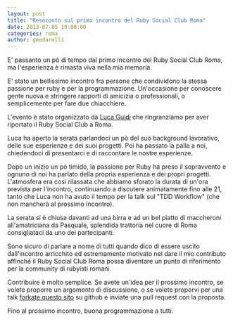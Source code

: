 ```yaml
---
layout: post
title: "Resoconto sul primo incontro del Ruby Social Club Roma"
date: 2013-07-05 19:00:00
categories: roma
author: gmodarelli
---
```


E' passanto un p&ograve; di tempo dal primo incontro del Ruby Social Club Roma, ma l'esperienza &egrave; rimasta viva nella mia memoria.

E' stato un bellissimo incontro fra persone che condividono la stessa passione per ruby e per la programmazione. Un'occasione per
conoscere gente nuova e stringere rapporti di amicizia o professionali, o semplicemente per fare due chiacchiere.

L'evento &egrave; stato organizzato da [Luca Guidi](http://lucaguidi.com/about.html) che ringranziamo per aver riportato il Ruby Social Club a Roma.

Luca ha aperto la serata parlandoci un p&ograve; del suo background lavorativo, delle sue esperienze e dei suoi progetti. Poi ha passato la palla a noi, chiedendoci di presentarci e
di raccontare le nostre esperienze.

Dopo un inizio un p&ograve; timido, la passione per Ruby ha preso il sopravvento e ognuno di noi ha parlato della propria esperienza e dei propri progetti. L'atmosfera era cos&igrave; 
rilassata che abbiamo sforato la durata di un'ora prevista per l'incontro, continuando a discutere animatamente fino alle 21, tanto che Luca non ha avuto il tempo per la talk sul
"TDD Workflow" (che non mancher&agrave; al prossimo incontro).

La serata si &egrave; chiusa davanti ad una birra e ad un bel piatto di maccheroni all'amatriciana da Pasquale, splendida trattoria nel cuore di Roma consigliataci da uno dei partecipanti.

Sono sicuro di parlare a nome di tutti quando dico di essere uscito dall'incontro arricchito ed estremamente motivato nel dare il mio contributo affinch&eacute; il
Ruby Social Club Roma possa diventare un punto di riferimento per la community di rubyisti romani.

Contribuire &egrave; molto semplice. Se avete un'idea per il prossimo incontro, se volete proporre un argomento di discussione, o se volete proporvi per una talk
[forkate questo sito](https://github.com/jodosha/rubysocialclub) su github e inviate una pull request con la proposta.

Fino al prossimo incontro, buona programmazione a tutti.
